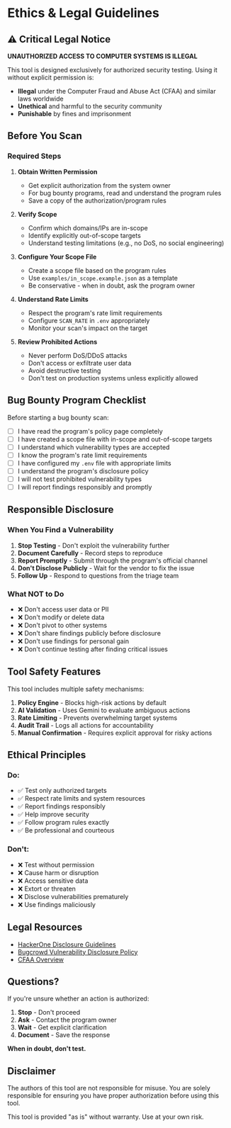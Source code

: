 # Ethics & Legal Guidelines

## ⚠️ Critical Legal Notice

**UNAUTHORIZED ACCESS TO COMPUTER SYSTEMS IS ILLEGAL**

This tool is designed exclusively for authorized security testing. Using it without explicit permission is:
- **Illegal** under the Computer Fraud and Abuse Act (CFAA) and similar laws worldwide
- **Unethical** and harmful to the security community
- **Punishable** by fines and imprisonment

## Before You Scan

### Required Steps

1. **Obtain Written Permission**
   - Get explicit authorization from the system owner
   - For bug bounty programs, read and understand the program rules
   - Save a copy of the authorization/program rules

2. **Verify Scope**
   - Confirm which domains/IPs are in-scope
   - Identify explicitly out-of-scope targets
   - Understand testing limitations (e.g., no DoS, no social engineering)

3. **Configure Your Scope File**
   - Create a scope file based on the program rules
   - Use `examples/in_scope.example.json` as a template
   - Be conservative - when in doubt, ask the program owner

4. **Understand Rate Limits**
   - Respect the program's rate limit requirements
   - Configure `SCAN_RATE` in `.env` appropriately
   - Monitor your scan's impact on the target

5. **Review Prohibited Actions**
   - Never perform DoS/DDoS attacks
   - Don't access or exfiltrate user data
   - Avoid destructive testing
   - Don't test on production systems unless explicitly allowed

## Bug Bounty Program Checklist

Before starting a bug bounty scan:

- [ ] I have read the program's policy page completely
- [ ] I have created a scope file with in-scope and out-of-scope targets
- [ ] I understand which vulnerability types are accepted
- [ ] I know the program's rate limit requirements
- [ ] I have configured my `.env` file with appropriate limits
- [ ] I understand the program's disclosure policy
- [ ] I will not test prohibited vulnerability types
- [ ] I will report findings responsibly and promptly

## Responsible Disclosure

### When You Find a Vulnerability

1. **Stop Testing** - Don't exploit the vulnerability further
2. **Document Carefully** - Record steps to reproduce
3. **Report Promptly** - Submit through the program's official channel
4. **Don't Disclose Publicly** - Wait for the vendor to fix the issue
5. **Follow Up** - Respond to questions from the triage team

### What NOT to Do

- ❌ Don't access user data or PII
- ❌ Don't modify or delete data
- ❌ Don't pivot to other systems
- ❌ Don't share findings publicly before disclosure
- ❌ Don't use findings for personal gain
- ❌ Don't continue testing after finding critical issues

## Tool Safety Features

This tool includes multiple safety mechanisms:

1. **Policy Engine** - Blocks high-risk actions by default
2. **AI Validation** - Uses Gemini to evaluate ambiguous actions
3. **Rate Limiting** - Prevents overwhelming target systems
4. **Audit Trail** - Logs all actions for accountability
5. **Manual Confirmation** - Requires explicit approval for risky actions

## Ethical Principles

### Do:
- ✅ Test only authorized targets
- ✅ Respect rate limits and system resources
- ✅ Report findings responsibly
- ✅ Help improve security
- ✅ Follow program rules exactly
- ✅ Be professional and courteous

### Don't:
- ❌ Test without permission
- ❌ Cause harm or disruption
- ❌ Access sensitive data
- ❌ Extort or threaten
- ❌ Disclose vulnerabilities prematurely
- ❌ Use findings maliciously

## Legal Resources

- [HackerOne Disclosure Guidelines](https://www.hackerone.com/disclosure-guidelines)
- [Bugcrowd Vulnerability Disclosure Policy](https://www.bugcrowd.com/resource/what-is-responsible-disclosure/)
- [CFAA Overview](https://www.justice.gov/criminal-ccips/computer-fraud-and-abuse-act)

## Questions?

If you're unsure whether an action is authorized:
1. **Stop** - Don't proceed
2. **Ask** - Contact the program owner
3. **Wait** - Get explicit clarification
4. **Document** - Save the response

**When in doubt, don't test.**

## Disclaimer

The authors of this tool are not responsible for misuse. You are solely responsible for ensuring you have proper authorization before using this tool.

This tool is provided "as is" without warranty. Use at your own risk.
